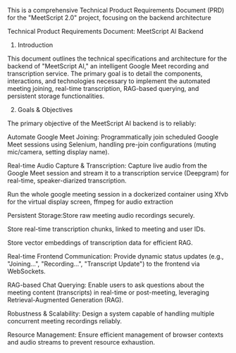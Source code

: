 This is a comprehensive Technical Product Requirements Document (PRD) for the "MeetScript 2.0" project, focusing on the backend architecture

Technical Product Requirements Document: MeetScript AI Backend


1. Introduction

This document outlines the technical specifications and architecture for the backend of "MeetScript AI," an intelligent Google Meet recording and transcription service. The primary goal is to detail the components, interactions, and technologies necessary to implement the automated meeting joining, real-time transcription, RAG-based querying, and persistent storage functionalities.

2. Goals & Objectives

The primary objective of the MeetScript AI backend is to reliably:

Automate Google Meet Joining: Programmatically join scheduled Google Meet sessions using Selenium, handling pre-join configurations (muting mic/camera, setting display name).

Real-time Audio Capture & Transcription: Capture live audio from the Google Meet session and stream it to a transcription service (Deepgram) for real-time, speaker-diarized transcription.

Run the whole google meeting session in a dockerized container using Xfvb for the virtual display screen, ffmpeg for audio extraction

Persistent Storage:Store raw meeting audio recordings securely.

Store real-time transcription chunks, linked to meeting and user IDs.

Store vector embeddings of transcription data for efficient RAG.

Real-time Frontend Communication: Provide dynamic status updates (e.g., "Joining...", "Recording...", "Transcript Update") to the frontend via WebSockets.

RAG-based Chat Querying: Enable users to ask questions about the meeting content (transcripts) in real-time or post-meeting, leveraging Retrieval-Augmented Generation (RAG).

Robustness & Scalability: Design a system capable of handling multiple concurrent meeting recordings reliably.

Resource Management: Ensure efficient management of browser contexts and audio streams to prevent resource exhaustion.